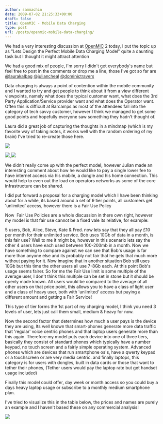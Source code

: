 ```yaml
---
author: sammachin
date: 2009-07-02 21:25:33+00:00
draft: false
title: OpenMIC - Mobile Data Charging
type: post
url: /posts/openmic-mobile-data-charging/
---
```


We had a very interesting discussion at [OpenMIC](http://openmicamp.ning.com) 2 today, I put the topic up as "Lets Design the Perfect Mobile Data Charging Model" quite a daunting task but I thought it might attract attention
<!-- more -->
We had a good mix of people, I'm sorry I didn't get everybody's name but feel free to post in the comments or drop me a line, those I've got so far are [@laurakalbag](http://twitter.com/laurakalbag) [@juliancheal](http://twitter.com/juliancheal) [@dominictravers](http://twitter.com/dominictravers)

Data charging is always a point of contention within the mobile community and I wanted to try and get people to think about it from a view different viewpoints, namely what does the typical customer want, what does the 3rd Party Application/Service provider want and what does the Operator want. Often this is difficult at Barcamps as most of the attendees fall into the category of tech savvy customer, however I think we managed to get some good points and hopefully everyone saw something they hadn't thought of.

Laura did a great job of capturing the thoughts in a mindmap (which is my favorite way of taking notes, it works well with the random ordering of my brain) I've tried to re-create those here.

[![](http://mogotion.com/wp-content/uploads/users.png)
](http://mogotion.com/wp-content/uploads/users.png)

[![](http://mogotion.com/wp-content/uploads/developers.png)
](http://mogotion.com/wp-content/uploads/developers.png)[![](http://mogotion.com/wp-content/uploads/operators.png)
](http://mogotion.com/wp-content/uploads/operators.png)

We didn't really come up with the perfect model, however Julian made an interesting comment about how he would like to pay a single lower fee to have internet access via his mobile, a dongle and his home connection. This would help to even out the load on operators networks as some of the core infrastructure can be shared.

I did put forward a proposal for a charging model which I have been thinking about for a while, its based around a set of 9 tier points, all customers get 'unlimited' access, however there is a Fair Use Policy

Now  Fair Use Policies are a whole discussion in there own right, however my model is that fair use cannot be a fixed vale its relative, for example:

5 users, Bob, Alice, Steve, Kate & Fred. now lets say that they all pay £10 per month for their unlimited service. Bob uses 10Gb of data in a month, is this fair use? Well to me it might be, however in this scenario lets say the other 4 users have each used between 100-200mb in a month. Now we have something to compare against we can see that Bob's usage is far more than anyone else and its probably not fair that he gets that much more without paying for it. Now imagine that in another situation Bob still uses 10Gb but this time the other users all use 7-8Gb each. At this point Bob's usage seems fairer. So for me the Fair Use limit is some multiple of the average user, I don't think this multiple can be set in stone but it should be openly made known. All users would be compared to the average of all other users on that price point, this allows you to have a class of light user and a class of heavy user, both with 'unlimited' access but paying a different amount and getting a Fair Service!

This type of tier forms the 1st part of my charging model, I think you need 3 levels of user, lets just call them small, medium & heavy for now.

Now the second factor that determines how much a user pays is the device they are using, Its well known that smart-phones generate more data traffic that 'regular' voice centric phones and that laptop users generate more than this again. Therefore my model puts each device into one of three tiers, basically they consist of standard phones which typically have a number keypad, no touch screen and a fairly simple operating system. Advanced phones which are devices that run smartphone os's, have a qwerty keypad or a touchscreen or are very media centric. and finally laptops, this category is for users with dongles, built in data cards or those that want to tether their phones, (Tether users would pay the laptop rate but get handset usage included)

Finally this model could offer, day week or month access so you could buy a days heavy laptop usage or subscribe to a monthly medium smartphone plan.

I've tried to visualize this in the table below, the prices and names are purely an example and I haven't based these on any commercial analysis!

[![](http://mogotion.com/wp-content/uploads/charging001-300x225.png)
](http://mogotion.com/wp-content/uploads/charging001.png)
